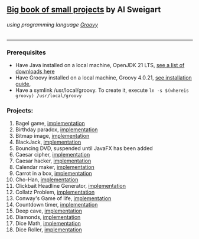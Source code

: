 ## [Big book of small projects](https://nostarch.com/big-book-small-python-projects) by Al Sweigart
###### _using programming language [Groovy](https://groovy-lang.org)_

---

### Prerequisites

* Have Java installed on a local machine, OpenJDK 21 LTS, [see a list of downloads here](https://docs.aws.amazon.com/corretto/latest/corretto-21-ug/downloads-list.html)
* Have Groovy installed on a local machine, Groovy 4.0.21, [see installation guide](https://groovy-lang.org/install.html), 
* Have a symlink /usr/local/groovy. To create it, execute `ln -s $(whereis groovy) /usr/local/groovy`

### Projects:

1. Bagel game, [implementation](src/main/java/com/example/big_book_groovy/BagelGame.groovy)
2. Birthday paradox, [implementation](src/main/java/com/example/big_book_groovy/BirthdayParadox.groovy)
3. Bitmap image, [implementation](src/main/java/com/example/big_book_groovy/BitmapImage.groovy)
4. BlackJack, [implementation](src/main/java/com/example/big_book_groovy/BlackJack.groovy)
5. Bouncing DVD, suspended until JavaFX has been added
6. Caesar cipher, [implementation](src/main/java/com/example/big_book_groovy/CaesarCipher.groovy)
7. Caesar hacker, [implementation](src/main/java/com/example/big_book_groovy/CaesarHacker.groovy)
8. Calendar maker, [implementation](src/main/java/com/example/big_book_groovy/CalendarMaker.groovy)
9. Carrot in a box, [implementation](src/main/java/com/example/big_book_groovy/CarrotBoxGame.groovy)
10. Cho-Han, [implementation](src/main/java/com/example/big_book_groovy/ChoHanGame.groovy)
11. Clickbait Headline Generator, [implementation](src/main/java/com/example/big_book_groovy/ClickBaitHeadlineGenerator.groovy)
12. Collatz Problem, [implementation](src/main/java/com/example/big_book_groovy/CollatzProblem.groovy)
13. Conway's Game of life, [implementation](src/main/java/com/example/big_book_groovy/ConwayGameOfLife.groovy)
14. Countdown timer, [implementation](src/main/java/com/example/big_book_groovy/CountDownTimer.groovy)
15. Deep cave, [implementation](src/main/java/com/example/big_book_groovy/DeepCave.groovy)
16. Diamonds, [implementation](src/main/java/com/example/big_book_groovy/Diamonds.groovy)
17. Dice Math, [implementation](src/main/java/com/example/big_book_groovy/DiceMath.groovy)
18. Dice Roller, [implementation](src/main/java/com/example/big_book_groovy/DiceRoller.groovy)
